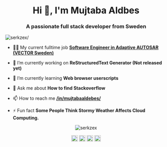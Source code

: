 <h1 align="center">Hi 👋, I'm Mujtaba Aldbes</h1>
<h3 align="center">A passionate full stack developer from Sweden</h3>
<p align="left"> <img src=https://komarev.com/ghpvc/?username=serkzex alt=serkzex/> </p>

- 👨‍💻 My current fulltime job [**Software Engineer in Adaptive AUTOSAR (VECTOR Sweden)**](https://www.vector.com/int/en/)

- 🔭 I’m currently working on **ReStructuredText Generator (Not released yet)**

- 🌱 I’m currently learning **Web browser userscripts**

- 💬 Ask me about **How to find Stackoverflow**

- 📫 How to reach me [**/in/mujtabaaldebes/**](https://www.linkedin.com/in/mujtabaaldebes/)

- ⚡ Fun fact **Some People Think Stormy Weather Affects Cloud Computing.**

<p align="center"> <img src=https://github-readme-stats.vercel.app/api?username=serkzex&show_icons=true alt=serkzex /> </p>

<p align="center">
<a href=https://codepen.io/serkzex target="blank"><img align="center" src=https://cdn.jsdelivr.net/npm/simple-icons@3.0.1/icons/codepen.svg alt="serkzex" height="20" width="20" /></a>
<a href=https://dev.to/serkzex target="blank"><img align="center" src=https://cdn.jsdelivr.net/npm/simple-icons@3.0.1/icons/dev-dot-to.svg alt="serkzex" height="20" width="20" /></a>
<a href=https://linkedin.com/in/mujtabaaldebes target="blank"><img align="center" src=https://cdn.jsdelivr.net/npm/simple-icons@3.0.1/icons/linkedin.svg alt="mujtabaaldebes" height="20" width="20" /></a>
<a href=https://stackoverflow.com/users/7544735/serkzex target="blank"><img align="center" src=https://cdn.jsdelivr.net/npm/simple-icons@3.0.1/icons/stackoverflow.svg alt="users/7544735/serkzex" height="20" width="20" /></a>
</p>
